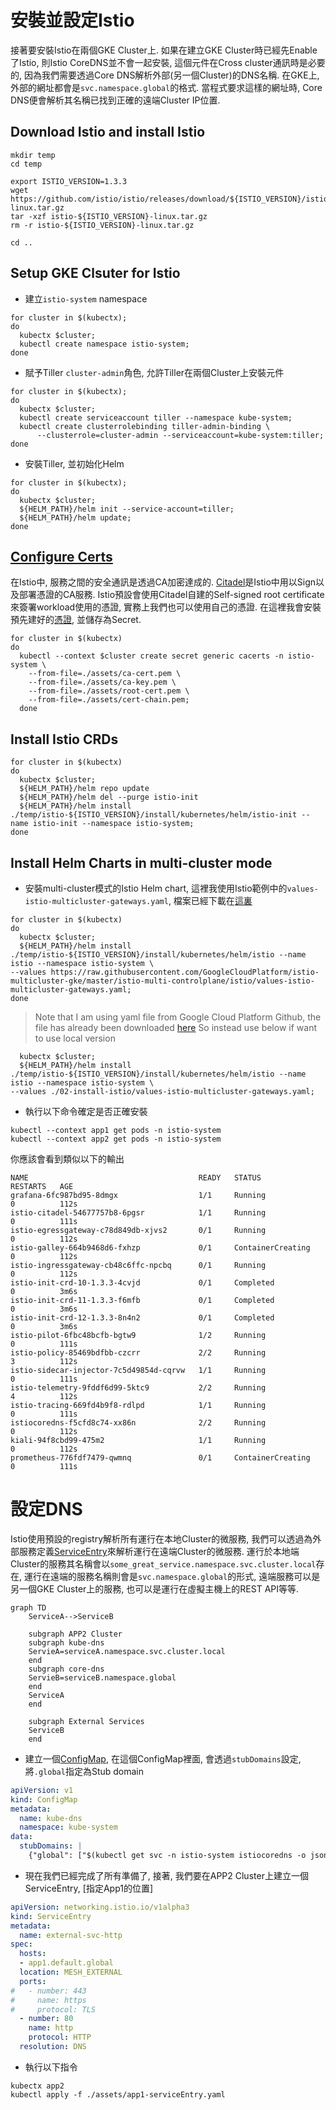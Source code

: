 安裝並設定Istio
========

接著要安裝Istio在兩個GKE Cluster上. 如果在建立GKE Cluster時已經先Enable了Istio, 則Istio CoreDNS並不會一起安裝, 這個元件在Cross cluster通訊時是必要的, 因為我們需要透過Core DNS解析外部(另一個Cluster)的DNS名稱.
在GKE上, 外部的網址都會是`svc.namespace.global`的格式. 當程式要求這樣的網址時, Core DNS便會解析其名稱已找到正確的遠端Cluster IP位置.

## Download Istio and install Istio

```shell
mkdir temp
cd temp

export ISTIO_VERSION=1.3.3
wget https://github.com/istio/istio/releases/download/${ISTIO_VERSION}/istio-${ISTIO_VERSION}-linux.tar.gz
tar -xzf istio-${ISTIO_VERSION}-linux.tar.gz
rm -r istio-${ISTIO_VERSION}-linux.tar.gz

cd ..
```

## Setup GKE Clsuter for Istio

-   建立`istio-system` namespace

```shell
for cluster in $(kubectx);
do
  kubectx $cluster;
  kubectl create namespace istio-system;
done
```

-   賦予Tiller `cluster-admin`角色, 允許Tiller在兩個Cluster上安裝元件

```shell
for cluster in $(kubectx);
do
  kubectx $cluster;
  kubectl create serviceaccount tiller --namespace kube-system;
  kubectl create clusterrolebinding tiller-admin-binding \
      --clusterrole=cluster-admin --serviceaccount=kube-system:tiller;
done
```

-   安裝Tiller, 並初始化Helm


```shell
for cluster in $(kubectx);
do
  kubectx $cluster;
  ${HELM_PATH}/helm init --service-account=tiller;
  ${HELM_PATH}/helm update;
done
```


## [Configure Certs](https://cloud.google.com/solutions/building-a-multi-cluster-service-mesh-on-gke-using-replicated-control-plane-architecture#configuring_certificates_on_both_clusters)

在Istio中, 服務之間的安全通訊是透過CA加密達成的. [Citadel](https://istio.io/docs/concepts/security/)是Istio中用以Sign以及部署憑證的CA服務.
Istio預設會使用Citadel自建的Self-signed root certificate來簽署workload使用的憑證, 實務上我們也可以使用自己的憑證.
在這裡我會安裝預先建好的[憑證](../assets), 並儲存為Secret.

```shell
for cluster in $(kubectx)
do
  kubectl --context $cluster create secret generic cacerts -n istio-system \
    --from-file=./assets/ca-cert.pem \
    --from-file=./assets/ca-key.pem \
    --from-file=./assets/root-cert.pem \
    --from-file=./assets/cert-chain.pem;
  done
```
## Install Istio CRDs

```shell
for cluster in $(kubectx)
do
  kubectx $cluster;
  ${HELM_PATH}/helm repo update
  ${HELM_PATH}/helm del --purge istio-init
  ${HELM_PATH}/helm install ./temp/istio-${ISTIO_VERSION}/install/kubernetes/helm/istio-init --name istio-init --namespace istio-system;
done
```

## Install Helm Charts in multi-cluster mode

-   安裝multi-cluster模式的Istio Helm chart, 這裡我使用Istio範例中的`values-istio-multicluster-gateways.yaml`, 檔案已經下載在[這裏](...assets/values-istio-multicluster-gateways.yaml)


```shell
for cluster in $(kubectx)
do
  kubectx $cluster;
  ${HELM_PATH}/helm install ./temp/istio-${ISTIO_VERSION}/install/kubernetes/helm/istio --name istio --namespace istio-system \
--values https://raw.githubusercontent.com/GoogleCloudPlatform/istio-multicluster-gke/master/istio-multi-controlplane/istio/values-istio-multicluster-gateways.yaml;
done
```

>Note that I am using yaml file from Google Cloud Platform Github, the file has already been downloaded [here](./values-istio-multicluster-gateways.yaml)
>So instead use below if want to use local version

```shell
  kubectx $cluster;
  ${HELM_PATH}/helm install ./temp/istio-${ISTIO_VERSION}/install/kubernetes/helm/istio --name istio --namespace istio-system \
--values ./02-install-istio/values-istio-multicluster-gateways.yaml;
```

-   執行以下命令確定是否正確安裝

```shell
kubectl --context app1 get pods -n istio-system
kubectl --context app2 get pods -n istio-system
```

你應該會看到類似以下的輸出
```
NAME                                      READY   STATUS              RESTARTS   AGE
grafana-6fc987bd95-8dmgx                  1/1     Running             0          112s
istio-citadel-54677757b8-6pgsr            1/1     Running             0          111s
istio-egressgateway-c78d849db-xjvs2       0/1     Running             0          112s
istio-galley-664b9468d6-fxhzp             0/1     ContainerCreating   0          112s
istio-ingressgateway-cb48c6ffc-npcbq      0/1     Running             0          112s
istio-init-crd-10-1.3.3-4cvjd             0/1     Completed           0          3m6s
istio-init-crd-11-1.3.3-f6mfb             0/1     Completed           0          3m6s
istio-init-crd-12-1.3.3-8n4n2             0/1     Completed           0          3m6s
istio-pilot-6fbc48bcfb-bgtw9              1/2     Running             0          111s
istio-policy-85469bdfbb-czcrr             2/2     Running             3          112s
istio-sidecar-injector-7c5d49854d-cqrvw   1/1     Running             0          111s
istio-telemetry-9fddf6d99-5ktc9           2/2     Running             4          112s
istio-tracing-669fd4b9f8-rdlpd            1/1     Running             0          111s
istiocoredns-f5cfd8c74-xx86n              2/2     Running             0          112s
kiali-94f8cbd99-475m2                     1/1     Running             0          112s
prometheus-776fdf7479-qwmnq               0/1     ContainerCreating   0          111s
```

設定DNS
======

Istio使用預設的registry解析所有運行在本地Cluster的微服務, 我們可以透過為外部服務定義[ServiceEntry](https://istio.io/docs/reference/config/networking/service-entry/)來解析運行在遠端Cluster的微服務.
運行於本地端Cluster的服務其名稱會以`some_great_service.namespace.svc.cluster.local`存在, 運行在遠端的服務名稱則會是`svc.namespace.global`的形式, 遠端服務可以是另一個GKE Cluster上的服務, 也可以是運行在虛擬主機上的REST API等等.


```mermaid
graph TD
    ServiceA-->ServiceB

    subgraph APP2 Cluster
    subgraph kube-dns
    ServieA=serviceA.namespace.svc.cluster.local
    end
    subgraph core-dns
    ServieB=serviceB.namespace.global
    end
    ServiceA
    end

    subgraph External Services
    ServiceB
    end
```

- 建立一個[ConfigMap](../assets/stub-domain-ConfigMap.yaml), 在這個ConfigMap裡面, 會透過`stubDomains`設定, 將`.global`指定為Stub domain

```yaml
apiVersion: v1
kind: ConfigMap
metadata:
  name: kube-dns
  namespace: kube-system
data:
  stubDomains: |
    {"global": ["$(kubectl get svc -n istio-system istiocoredns -o jsonpath={.spec.clusterIP})"]}
```
- 現在我們已經完成了所有準備了, 接著, 我們要在APP2 Cluster上建立一個ServiceEntry, [指定App1的位置]

```yaml
apiVersion: networking.istio.io/v1alpha3
kind: ServiceEntry
metadata:
  name: external-svc-http
spec:
  hosts:
  - app1.default.global
  location: MESH_EXTERNAL
  ports:
#   - number: 443
#     name: https
#     protocol: TLS
  - number: 80
    name: http
    protocol: HTTP
  resolution: DNS
```

- 執行以下指令

```shell
kubectx app2
kubectl apply -f ./assets/app1-serviceEntry.yaml
```